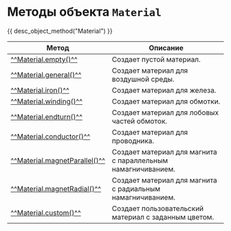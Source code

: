 # Методы объекта `Material`
{{ desc_object_method("Material") }}

| Метод | Описание |
|-------|----------|
| [^^Material.empty()^^](empty.md) | Создает пустой материал. |
| [^^Material.general()^^](general.md) | Создает материал для воздушной среды. |
| [^^Material.iron()^^](iron.md) | Создает материал для железа. |
| [^^Material.winding()^^](winding.md) | Создает материал для обмотки. |
| [^^Material.endturn()^^](endturn.md) | Создает материал для лобовых частей обмоток. |
| [^^Material.conductor()^^](conductor.md) | Создает материал для проводника. |
| [^^Material.magnetParallel()^^](magnetParallel.md) | Создает материал для магнита с параллельным намагничиванием. |
| [^^Material.magnetRadial()^^](magnetRadial.md) | Создает материал для магнита с радиальным намагничиванием. |
| [^^Material.custom()^^](custom.md) | Создает пользовательский материал с заданным цветом. |
